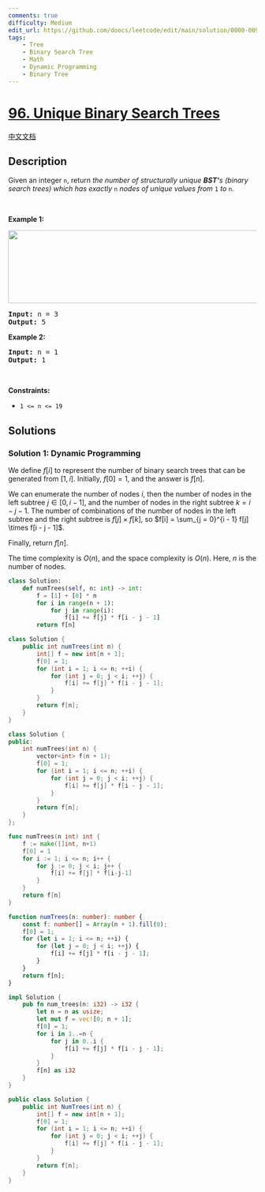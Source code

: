 ```yaml
---
comments: true
difficulty: Medium
edit_url: https://github.com/doocs/leetcode/edit/main/solution/0000-0099/0096.Unique%20Binary%20Search%20Trees/README_EN.md
tags:
    - Tree
    - Binary Search Tree
    - Math
    - Dynamic Programming
    - Binary Tree
---
```


<!-- problem:start -->

# [96. Unique Binary Search Trees](https://leetcode.com/problems/unique-binary-search-trees)

[中文文档](/solution/0000-0099/0096.Unique%20Binary%20Search%20Trees/README.md)

## Description

<p>Given an integer <code>n</code>, return <em>the number of structurally unique <strong>BST&#39;</strong>s (binary search trees) which has exactly </em><code>n</code><em> nodes of unique values from</em> <code>1</code> <em>to</em> <code>n</code>.</p>

<p>&nbsp;</p>
<p><strong class="example">Example 1:</strong></p>
<img alt="" src="https://fastly.jsdelivr.net/gh/doocs/leetcode@main/solution/0000-0099/0096.Unique%20Binary%20Search%20Trees/images/uniquebstn3.jpg" style="width: 600px; height: 148px;" />
<pre>
<strong>Input:</strong> n = 3
<strong>Output:</strong> 5
</pre>

<p><strong class="example">Example 2:</strong></p>

<pre>
<strong>Input:</strong> n = 1
<strong>Output:</strong> 1
</pre>

<p>&nbsp;</p>
<p><strong>Constraints:</strong></p>

<ul>
	<li><code>1 &lt;= n &lt;= 19</code></li>
</ul>

## Solutions

<!-- solution:start -->

### Solution 1: Dynamic Programming

We define $f[i]$ to represent the number of binary search trees that can be generated from $[1, i]$. Initially, $f[0] = 1$, and the answer is $f[n]$.

We can enumerate the number of nodes $i$, then the number of nodes in the left subtree $j \in [0, i - 1]$, and the number of nodes in the right subtree $k = i - j - 1$. The number of combinations of the number of nodes in the left subtree and the right subtree is $f[j] \times f[k]$, so $f[i] = \sum_{j = 0}^{i - 1} f[j] \times f[i - j - 1]$.

Finally, return $f[n]$.

The time complexity is $O(n)$, and the space complexity is $O(n)$. Here, $n$ is the number of nodes.

<!-- tabs:start -->

```python
class Solution:
    def numTrees(self, n: int) -> int:
        f = [1] + [0] * n
        for i in range(n + 1):
            for j in range(i):
                f[i] += f[j] * f[i - j - 1]
        return f[n]
```

```java
class Solution {
    public int numTrees(int n) {
        int[] f = new int[n + 1];
        f[0] = 1;
        for (int i = 1; i <= n; ++i) {
            for (int j = 0; j < i; ++j) {
                f[i] += f[j] * f[i - j - 1];
            }
        }
        return f[n];
    }
}
```

```cpp
class Solution {
public:
    int numTrees(int n) {
        vector<int> f(n + 1);
        f[0] = 1;
        for (int i = 1; i <= n; ++i) {
            for (int j = 0; j < i; ++j) {
                f[i] += f[j] * f[i - j - 1];
            }
        }
        return f[n];
    }
};
```

```go
func numTrees(n int) int {
	f := make([]int, n+1)
	f[0] = 1
	for i := 1; i <= n; i++ {
		for j := 0; j < i; j++ {
			f[i] += f[j] * f[i-j-1]
		}
	}
	return f[n]
}
```

```ts
function numTrees(n: number): number {
    const f: number[] = Array(n + 1).fill(0);
    f[0] = 1;
    for (let i = 1; i <= n; ++i) {
        for (let j = 0; j < i; ++j) {
            f[i] += f[j] * f[i - j - 1];
        }
    }
    return f[n];
}
```

```rust
impl Solution {
    pub fn num_trees(n: i32) -> i32 {
        let n = n as usize;
        let mut f = vec![0; n + 1];
        f[0] = 1;
        for i in 1..=n {
            for j in 0..i {
                f[i] += f[j] * f[i - j - 1];
            }
        }
        f[n] as i32
    }
}
```

```cs
public class Solution {
    public int NumTrees(int n) {
        int[] f = new int[n + 1];
        f[0] = 1;
        for (int i = 1; i <= n; ++i) {
            for (int j = 0; j < i; ++j) {
                f[i] += f[j] * f[i - j - 1];
            }
        }
        return f[n];
    }
}
```

<!-- tabs:end -->

<!-- solution:end -->

<!-- problem:end -->
